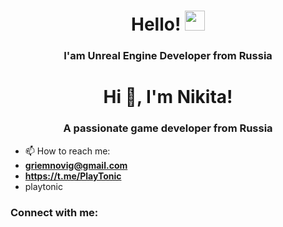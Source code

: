 <h1 align="center">Hello!</a> 
<img src="https://github.com/blackcater/blackcater/raw/main/images/Hi.gif" height="32"/></h1>
<h3 align="center">I'am Unreal Engine Developer from Russia</h3>

<h1 align="center">Hi 👋, I'm Nikita!</h1>
<h3 align="center">A passionate game developer from Russia</h3>

- 📫 How to reach me:
-  **griemnovig@gmail.com**
-  **https://t.me/PlayTonic**
-  playtonic

<h3 align="left">Connect with me:</h3>
<p align="left">
</p>

